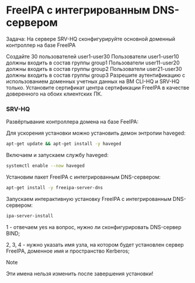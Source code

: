 # FreeIPA с интегрированным DNS-сервером

Задача: На сервере SRV-HQ сконфигурируйте основной доменный контроллер на базе FreeIPA

Создайте 30 пользователей user1-user30
    Пользователи user1-user10 должны входить в состав группы group1
    Пользователи user11-user20 должны входить в состав группы group2
    Пользователи user21-user30 должны входить в состав группы group3
    Разрешите аутентификацию с использованием доменных учетных данных на ВМ CLI-HQ и SRV-HQ только.
    Установите сертификат центра сертификации FreeIPA в качестве доверенного на обоих клиентских ПК.


### SRV-HQ
Развёртывание контроллера домена на базе FeeIPA:

Для ускорения установки можно установить демон энтропии haveged:

``` bash
apt-get update && apt-get install -y haveged
```

Включаем и запускаем службу haveged:

``` bash
systemctl enable --now haveged
```

Установим пакет FreeIPA с интегрированным DNS-сервером:

``` bash
apt-get install -y freeipa-server-dns
```

Запускаем интерактивную установку FreeIPA с интегрированным DNS-сервером:

``` bash
ipa-server-install
```

1 - отвечаем yes на вопрос, нужно ли сконфигурировать DNS-сервер BIND;

2, 3, 4 - нужно указать имя узла, на котором будет установлен сервер FreeIPA, доменное имя и пространство Kerberos;
>[!NOTE]
>Эти имена нельзя изменить после завершения установки!